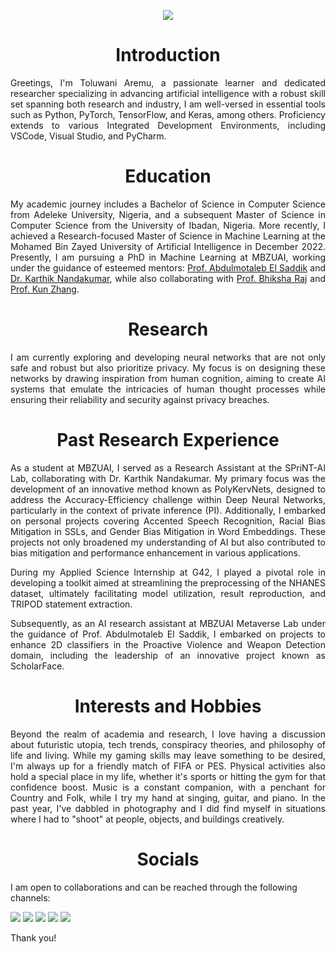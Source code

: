 <p align="center">
  <img src="https://user-images.githubusercontent.com/45424924/178570815-184ae271-dc05-4c06-ba6a-3a71c41d6b1b.png">
</p>

<h1 align="center">Introduction</h1>
<p align="justify"> Greetings, I'm Toluwani Aremu, a passionate learner and dedicated researcher specializing in advancing artificial intelligence with a robust skill set spanning both research and industry, I am well-versed in essential tools such as Python, PyTorch, TensorFlow, and Keras, among others. Proficiency extends to various Integrated Development Environments, including VSCode, Visual Studio, and PyCharm. </p>

<h1 align="center">Education</h1>
<p align="justify"> My academic journey includes a Bachelor of Science in Computer Science from Adeleke University, Nigeria, and a subsequent Master of Science in Computer Science from the University of Ibadan, Nigeria. More recently, I achieved a Research-focused Master of Science in Machine Learning at the Mohamed Bin Zayed University of Artificial Intelligence in December 2022. Presently, I am pursuing a PhD in Machine Learning at MBZUAI, working under the guidance of esteemed mentors: <a href="https://scholar.google.ca/citations?hl=en&user=VcOjgngAAAAJ&view_op=list_works&sortby=pubdate">Prof. Abdulmotaleb El Saddik</a> and <a href="https://scholar.google.com/citations?hl=en&user=2qx0RnEAAAAJ&view_op=list_works&sortby=pubdate">Dr. Karthik Nandakumar</a>, while also collaborating with <a href="[https://scholar.google.es/citations?hl=en&user=IWcGY98AAAAJ&view_op=list_works&sortby=pubdate](http://mlsp.cs.cmu.edu/people/bhiksha/?source=about_page-------------------------------------)">Prof. Bhiksha Raj</a> and <a href="https://www.cmu.edu/dietrich/philosophy/people/faculty/zhang.html?source=about_page-------------------------------------">Prof. Kun Zhang</a>.</p>

<h1 align="center">Research</h1>
<p align="justify"> I am currently exploring and developing neural networks that are not only safe and robust but also prioritize privacy. My focus is on designing these networks by drawing inspiration from human cognition, aiming to create AI systems that emulate the intricacies of human thought processes while ensuring their reliability and security against privacy breaches.
</p>

<h1 align="center">Past Research Experience</h1>
<p align="justify"> As a student at MBZUAI, I served as a Research Assistant at the SPriNT-AI Lab, collaborating with Dr. Karthik Nandakumar. My primary focus was the development of an innovative method known as PolyKervNets, designed to address the Accuracy-Efficiency challenge within Deep Neural Networks, particularly in the context of private inference (PI). Additionally, I embarked on personal projects covering Accented Speech Recognition, Racial Bias Mitigation in SSLs, and Gender Bias Mitigation in Word Embeddings. These projects not only broadened my understanding of AI but also contributed to bias mitigation and performance enhancement in various applications.</p>
  
<p align="justify"> During my Applied Science Internship at G42, I played a pivotal role in developing a toolkit aimed at streamlining the preprocessing of the NHANES dataset, ultimately facilitating model utilization, result reproduction, and TRIPOD statement extraction.</p>
  
<p align="justify"> Subsequently, as an AI research assistant at MBZUAI Metaverse Lab under the guidance of Prof. Abdulmotaleb El Saddik, I embarked on projects to enhance 2D classifiers in the Proactive Violence and Weapon Detection domain, including the leadership of an innovative project known as ScholarFace.</p>

<h1 align="center">Interests and Hobbies</h1>
<p align="justify"> Beyond the realm of academia and research, I love having a discussion about futuristic utopia, tech trends, conspiracy theories, and philosophy of life and living. While my gaming skills may leave something to be desired, I'm always up for a friendly match of FIFA or PES. Physical activities also hold a special place in my life, whether it's sports or hitting the gym for that confidence boost. Music is a constant companion, with a penchant for Country and Folk, while I try my hand at singing, guitar, and piano. In the past year, I've dabbled in photography and I did find myself in situations where I had to "shoot" at people, objects, and buildings creatively.</p>

<h1 align="center">Socials</h1>
I am open to collaborations and can be reached through the following channels:

[<img src="https://img.shields.io/badge/linkedin-%230077B5.svg?&style=for-the-badge&logo=linkedin&logoColor=white" />](https://www.linkedin.com/in/toluwaniaremu/) [<img src="https://img.shields.io/badge/Gmail-D14836?style=for-the-badge&logo=gmail&logoColor=white" />](mailto:tioluwaniaremu@gmail.com) [<img src="https://img.shields.io/badge/Microsoft_Outlook-0078D4?style=for-the-badge&logo=microsoft-outlook&logoColor=white" />](mailto:toluwani.aremu@mbzuai.ac.ae) [<img src="https://img.shields.io/badge/Blogger-FF5722?style=for-the-badge&logo=blogger&logoColor=white" />](https://tolusophy.blogspot.com/)
[<img src="https://img.shields.io/badge/medium-%2312100E.svg?&style=for-the-badge&logo=medium&logoColor=white" />](https://medium.com/@tolusophy)

Thank you!
